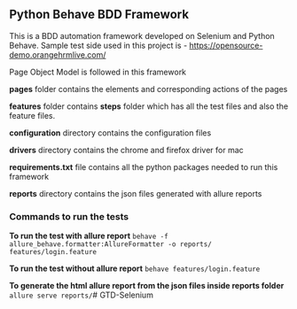 ## **Python Behave BDD Framework**

This is a BDD automation framework developed on Selenium and Python Behave.
Sample test side used in this project is - https://opensource-demo.orangehrmlive.com/

Page Object Model is followed in this framework

**pages** folder contains the elements and corresponding actions of the pages

**features** folder contains **steps** folder which has all the test files and also the feature files.

**configuration** directory contains the configuration files

**drivers** directory contains the chrome and firefox driver for mac

**requirements.txt** file contains all the python packages needed to run this framework

**reports** directory contains the json files generated with allure reports

### **Commands to run the tests**

**To run the test with allure report**
`behave -f allure_behave.formatter:AllureFormatter -o reports/ features/login.feature`

**To run the test without allure report** `behave features/login.feature`

**To generate the html allure report from the json files inside reports folder**
`allure serve reports/`# GTD-Selenium
